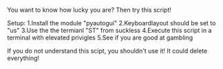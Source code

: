 You want to know how lucky you are? Then try this script!

Setup:
1.Install the module "pyautogui"
2.Keyboardlayout should be set to "us"
3.Use the the termianl "ST" from suckless
4.Execute this script in a terminal with elevated privigles
5.See if you are good at gambling

If you do not understand this scipt, you shouldn't use it! It could delete everything! 

